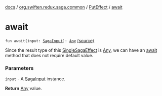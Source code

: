 [docs](../../index.md) / [org.swiften.redux.saga.common](../index.md) / [PutEffect](index.md) / [await](./await.md)

# await

`fun await(input: `[`SagaInput`](../-saga-input/index.md)`): `[`Any`](https://kotlinlang.org/api/latest/jvm/stdlib/kotlin/-any/index.html) [(source)](https://github.com/protoman92/KotlinRedux/tree/master/common/common-saga/src/main/kotlin/org/swiften/redux/saga/common/PutEffect.kt#L30)

Since the result type of this [SingleSagaEffect](../-single-saga-effect/index.md) is [Any](https://kotlinlang.org/api/latest/jvm/stdlib/kotlin/-any/index.html), we can have an [await](./await.md) method that
does not require default value.

### Parameters

`input` - A [SagaInput](../-saga-input/index.md) instance.

**Return**
[Any](https://kotlinlang.org/api/latest/jvm/stdlib/kotlin/-any/index.html) value.

